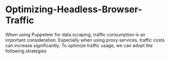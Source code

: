 # Optimizing-Headless-Browser-Traffic
When using Puppeteer for data scraping, traffic consumption is an important consideration. Especially when using proxy services, traffic costs can increase significantly. To optimize traffic usage, we can adopt the following strategies
